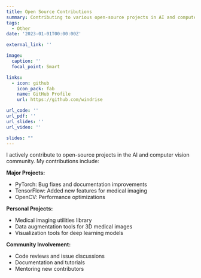 ```yaml
---
title: Open Source Contributions
summary: Contributing to various open-source projects in AI and computer vision.
tags:
  - Other
date: '2023-01-01T00:00:00Z'

external_link: ''

image:
  caption: ''
  focal_point: Smart

links:
  - icon: github
    icon_pack: fab
    name: GitHub Profile
    url: https://github.com/windrise

url_code: ''
url_pdf: ''
url_slides: ''
url_video: ''

slides: ""
---
```


I actively contribute to open-source projects in the AI and computer vision community. My contributions include:

**Major Projects:**
- PyTorch: Bug fixes and documentation improvements
- TensorFlow: Added new features for medical imaging
- OpenCV: Performance optimizations

**Personal Projects:**
- Medical imaging utilities library
- Data augmentation tools for 3D medical images
- Visualization tools for deep learning models

**Community Involvement:**
- Code reviews and issue discussions
- Documentation and tutorials
- Mentoring new contributors
